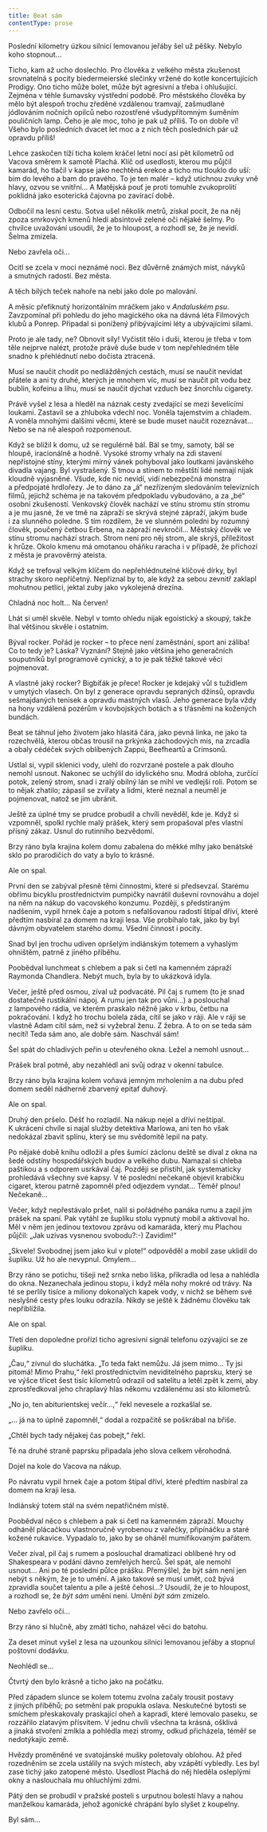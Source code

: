 ```yaml
---
title: Beat sám
contentType: prose
---
```


<section>

Poslední kilometry úzkou silnicí lemovanou jeřáby šel už pěšky. Nebylo koho stopnout…

Ticho, kam až ucho doslechlo. Pro člověka z velkého města zkušenost srovnatelná s pocity biedermeierské slečinky vržené do kotle koncertujících Prodigy. Ono ticho může bolet, může být agresivní a třeba i ohlušující. Zejména v téhle šumavsky výstřední podobě. Pro městského člověka by mělo být alespoň trochu zředěné vzdálenou tramvají, zašmudlané jódlováním nočních opilců nebo rozostřené všudypřítomným šuměním pouličních lamp. Čeho je ale moc, toho je pak už příliš. To on dobře ví! Všeho bylo posledních dvacet let moc a z nich těch posledních pár už opravdu příliš!

Lehce zaskočen tíží ticha kolem kráčel letní nocí asi pět kilometrů od Vacova směrem k samotě Plachá. Klíč od usedlosti, kterou mu půjčil kamarád, ho tlačil v kapse jako nechtěná erekce a ticho mu tlouklo do uší: bim do levého a bam do pravého. To je ten malér – když utichnou zvuky vně hlavy, ozvou se vnitřní… A Matějská pouť je proti tomuhle zvukoprolití poklidná jako esoterická čajovna po zavírací době.

Odbočil na lesní cestu. Sotva ušel několik metrů, získal pocit, že na něj zpoza smrkových kmenů hledí absintově zelené oči nějaké šelmy. Po chvilce uvažování usoudil, že je to hloupost, a rozhodl se, že je nevidí. Šelma zmizela.

Nebo zavřela oči…

Ocitl se zcela v moci neznámé noci. Bez důvěrně známých míst, návyků a smutných radostí. Bez města.

A těch bílých teček nahoře na nebi jako dole po malování.

A měsíc přefiknutý horizontálním mráčkem jako v _Andaluském psu_. Zavzpomínal při pohledu do jeho magického oka na dávná léta Filmových klubů a Ponrep. Připadal si ponížený přibývajícími léty a ubývajícími silami.

Proto je ale tady, ne? Obnovit síly! Vyčistit tělo i duši, kterou je třeba v tom těle nejprve nalézt, protože právě duše bude v tom nepřehledném těle snadno k přehlédnutí nebo dočista ztracená.

Musí se naučit chodit po nedlážděných cestách, musí se naučit nevídat přátele a ani ty druhé, kterých je mnohem víc, musí se naučit pít vodu bez bublin, kofeinu a lihu, musí se naučit dýchat vzduch bez šnorchlu cigarety.

Právě vyšel z lesa a hleděl na náznak cesty zvedající se mezi ševelícími loukami. Zastavil se a zhluboka vdechl noc. Voněla tajemstvím a chladem. A voněla mnohými dalšími věcmi, které se bude muset naučit rozeznávat… Nebo se na ně alespoň rozpomenout.

Když se blížil k domu, už se regulérně bál. Bál se tmy, samoty, bál se hloupě, iracionálně a hodně. Vysoké stromy vrhaly na zdi stavení nepřístojné stíny, kterými mírný vánek pohyboval jako loutkami javánského divadla vajang. Byl vystrašený. S tmou a stínem to městští lidé nemají nijak kloudně vyjasněné. Všude, kde nic nevidí, vidí nebezpečná monstra a předpojaté hrdlořezy. Je to dáno za „á“ nezřízeným sledováním televizních filmů, jejichž schéma je na takovém předpokladu vybudováno, a za „bé“ osobní zkušeností. Venkovský člověk nachází ve stínu stromu stín stromu a je mu jasné, že ve tmě na zápraží se skrývá stejné zápraží, jakým bude i za slunného poledne. S tím rozdílem, že ve slunném poledni by rozumný člověk, poučený četbou Erbena, na zápraží nevkročil… Městský člověk ve stínu stromu nachází strach. Strom není pro něj strom, ale skrýš, příležitost k hrůze. Okolo kmenu má omotanou oháňku raracha i v případě, že příchozí z města je pravověrný ateista.

Když se trefoval velkým klíčem do nepřehlédnutelné klíčové dírky, byl strachy skoro nepříčetný. Nepřiznal by to, ale když za sebou zevnitř zaklapl mohutnou petlici, jektal zuby jako vykolejená drezína.

Chladná noc holt… Na červen!

Lhát si uměl skvěle. Nebyl v tomto ohledu nijak egoistický a skoupý, takže lhal většinou skvěle i ostatním.

Býval rocker. Pořád je rocker – to přece není zaměstnání, sport ani záliba! Co to tedy je? Láska? Vyznání? Stejně jako většina jeho generačních souputníků byl programově cynický, a to je pak těžké takové věci pojmenovat.

A vlastně jaký rocker? Bigbíťák je přece! Rocker je kdejaký vůl s tužidlem v umytých vlasech. On byl z generace opravdu sepraných džínsů, opravdu sešmajdaných tenisek a opravdu mastných vlasů. Jeho generace byla vždy na hony vzdálená pozérům v kovbojských botách a s třásněmi na kožených bundách.

Beat se táhnul jeho životem jako hlasitá čára, jako pevná linka, ne jako ta rozechvělá, kterou občas trousil na prkýnka záchodových mis, na zrcadla a obaly cédéček svých oblíbených Zappú, Beefheartů a Crimsonů.

Ustlal si, vypil sklenici vody, ulehl do rozvrzané postele a pak dlouho nemohl usnout. Nakonec se uchýlil do idylického snu. Modrá obloha, zurčící potok, zelený strom, snad i zralý obilný lán se mihl ve vedlejší roli. Potom se to nějak zhatilo; zápasil se zvířaty a lidmi, které neznal a neuměl je pojmenovat, natož se jim ubránit.

Ještě za úplné tmy se prudce probudil a chvíli nevěděl, kde je. Když si vzpomněl, spolkl rychle malý prášek, který sem propašoval přes vlastní přísný zákaz. Usnul do rutinního bezvědomí.

Brzy ráno byla krajina kolem domu zabalena do měkké mlhy jako benátské sklo po prarodičích do vaty a bylo to krásné.

Ale on spal.

</section>

<section>

První den se zabýval přesně těmi činnostmi, které si předsevzal. Starému obřímu bicyklu prostřednictvím pumpičky navrátil duševní rovnováhu a dojel na něm na nákup do vacovského konzumu. Později, s předstíraným nadšením, vypil hrnek čaje a potom s nefalšovanou radostí štípal dříví, které předtím nasbíral za domem na kraji lesa. Vše probíhalo tak, jako by byl dávným obyvatelem starého domu. Všední činnost i pocity.

Snad byl jen trochu udiven opršelým indiánským totemem a vyhaslým ohništěm, patrně z jiného příběhu.

Poobědval lunchmeat s chlebem a pak si četl na kamenném zápraží Raymonda Chandlera. Nebýt much, byla by to ukázková idyla.

Večer, ještě před osmou, zíval už podvacáté. Pil čaj s rumem (to je snad dostatečně rustikální nápoj. A rumu jen tak pro vůni…) a poslouchal z lampového rádia, ve kterém praskalo něžně jako v krbu, četbu na pokračování. I když ho trochu bolela záda, cítil se jako v ráji. Ale v ráji se vlastně Adam cítil sám, než si vyžebral ženu. Z žebra. A to on se teda sám necítí! Teda sám ano, ale dobře sám. Naschvál sám!

Šel spát do chladivých peřin u otevřeného okna. Ležel a nemohl usnout…

Prášek bral potmě, aby nezahlédl ani svůj odraz v okenní tabulce.

Brzy ráno byla krajina kolem voňavá jemným mrholením a na dubu před domem seděl nádherně zbarvený epitaf duhový.

Ale on spal.

</section>

<section>

Druhý den pršelo. Déšť ho rozladil. Na nákup nejel a dříví neštípal. K ukrácení chvíle si najal služby detektiva Marlowa, ani ten ho však nedokázal zbavit splínu, který se mu svědomitě lepil na paty.

Po nějaké době knihu odložil a přes šumící záclonu deště se díval z okna na šedé odstíny hospodářských budov a velkého dubu. Namazal si chleba paštikou a s odporem usrkával čaj. Později se přistihl, jak systematicky prohledává všechny své kapsy. V té poslední nečekaně objevil krabičku cigaret, kterou patrně zapomněl před odjezdem vyndat… Téměř plnou! Nečekaně…

Večer, když nepřestávalo pršet, nalil si pořádného panáka rumu a zapil jím prášek na spaní. Pak vytáhl ze šuplíku stolu vypnutý mobil a aktivoval ho. Měl v něm jen jedinou textovou zprávu od kamaráda, který mu Plachou půjčil: „Jak uzivas vysnenou svobodu?:-) Zavidim!“

„Skvele! Svobodnej jsem jako kul v plote!“ odpověděl a mobil zase uklidil do šuplíku. Už ho ale nevypnul. Omylem…

Brzy ráno se potichu, tišeji než srnka nebo liška, přikradla od lesa a nahlédla do okna. Nezanechala jedinou stopu, i když měla nohy mokré od trávy. Na té se perlily tisíce a miliony dokonalých kapek vody, v nichž se během své neslyšné cesty přes louku odrazila. Nikdy se ještě k žádnému člověku tak nepřiblížila.

Ale on spal.

</section>

<section>

Třetí den dopoledne prořízl ticho agresivní signál telefonu ozývající se ze šuplíku.

„Čau,“ zívnul do sluchátka. „To teda fakt nemůžu. Já jsem mimo… Ty jsi pitomá! Mimo Prahu,“ řekl prostřednictvím neviditelného paprsku, který se ve výšce třicet šest tisíc kilometrů odrazil od satelitu a letěl zpět k zemi, aby zprostředkoval jeho chraplavý hlas někomu vzdálenému asi sto kilometrů.

„No jo, ten abiturientskej večír…,“ řekl nevesele a rozkašlal se.

„… já na to úplně zapomněl,“ dodal a rozpačitě se poškrábal na břiše.

„Chtěl bych tady nějakej čas pobejt,“ řekl.

Té na druhé straně paprsku připadala jeho slova celkem věrohodná.

Dojel na kole do Vacova na nákup.

Po návratu vypil hrnek čaje a potom štípal dříví, které předtím nasbíral za domem na kraji lesa.

Indiánský totem stál na svém nepatřičném místě.

Poobědval něco s chlebem a pak si četl na kamenném zápraží. Mouchy odháněl plácačkou vlastnoručně vyrobenou z vařečky, připínáčku a staré kožené rukavice. Vypadalo to, jako by se oháněl mumifikovaným pařátem.

Večer zíval, pil čaj s rumem a poslouchal dramatizaci oblíbené hry od Shakespeara v podání dávno zemřelých herců. Šel spát, ale nemohl usnout… Ani po té poslední půlce prášku. Přemýšlel, že být sám není jen nebýt s někým, že je to umění. A jako takové se musí umět, což bývá zpravidla součet talentu a píle a ještě čehosi…? Usoudil, že je to hloupost, a rozhodl se, že _být sám_ umění není. Umění _být sám_ zmizelo.

Nebo zavřelo oči…

Brzy ráno si hlučně, aby zmátl ticho, naházel věci do batohu.

Za deset minut vyšel z lesa na uzounkou silnici lemovanou jeřáby a stopnul poštovní dodávku.

Neohlédl se…

</section>

<section>

Čtvrtý den bylo krásně a ticho jako na počátku.

Před západem slunce se kolem totemu zvolna začaly trousit postavy z jiných příběhů; po setmění pak propukla oslava. Neskutečné bytosti se smíchem přeskakovaly praskající oheň a kapradí, které lemovalo paseku, se rozzářilo zlatavým přísvitem. V jednu chvíli všechna ta krásná, ošklivá a jinaká stvoření zmlkla a pohlédla mezi stromy, odkud přicházela, téměř se nedotýkajíc země.

Hvězdy proměněné ve svatojánské mušky poletovaly oblohou. Až před rozedněním se zcela ustálily na svých místech, aby vzápětí vybledly. Les byl zase tichý jako zatopené město. Usedlost Plachá do něj hleděla osleplými okny a naslouchala mu ohluchlými zdmi.

</section>

<section>

Pátý den se probudil v pražské posteli s urputnou bolestí hlavy a nahou manželkou kamaráda, jehož agonické chrápání bylo slyšet z koupelny.

Byl sám…

</section>
